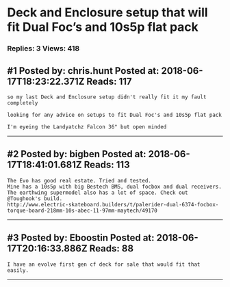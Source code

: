 # Deck and Enclosure setup that will fit Dual Foc&rsquo;s and 10s5p flat pack

### Replies: 3 Views: 418

## \#1 Posted by: chris.hunt Posted at: 2018-06-17T18:23:22.371Z Reads: 117

```
so my last Deck and Enclosure setup didn't really fit it my fault completely

looking for any advice on setups to fit Dual Foc's and 10s5p flat pack

I'm eyeing the Landyatchz Falcon 36" but open minded
```

---
## \#2 Posted by: bigben Posted at: 2018-06-17T18:41:01.681Z Reads: 113

```
The Evo has good real estate. Tried and tested. 
Mine has a 10s5p with big Bestech BMS, dual focbox and dual receivers.
The earthwing supermodel also has a lot of space. Check out @Toughook's build.
http://www.electric-skateboard.builders/t/palerider-dual-6374-focbox-torque-board-218mm-10s-abec-11-97mm-maytech/49170
```

---
## \#3 Posted by: Eboostin Posted at: 2018-06-17T20:16:33.886Z Reads: 88

```
I have an evolve first gen cf deck for sale that would fit that easily.
```

---
